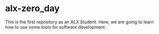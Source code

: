 # alx-zero_day
This is the first repository as an ALX Student.
Here, we are going to learn how to use some tools for software development.
